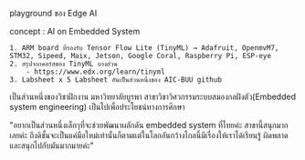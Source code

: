 playground ของ Edge AI 

concept : AI on Embedded System 

    1. ARM board ที่รองรับ Tensor Flow Lite (TinyML) → Adafruit, OpenmvM7, STM32, Sipeed, Maix, Jetson, Google Coral, Raspberry Pi, ESP-eye
    2. สรุปจากคอร์สของ TinyML บางส่วน
        - https://www.edx.org/learn/tinyml
    3. Labsheet x 5 Labsheet อันเป็นส่วนหนึ่งของ AIC-BUU github
 
 เป็นส่วนหนึ่งของวิชาฝึกงาน มหาวิทยาลัยบูรพา สาขาวิชาวิศวกรรมระบบสมองกลฝังตัว(Embedded system engineering)
 เป็นไปเพื่อประโยชน์ทางการศึกษา
 
 "อยากเป็นส่วนหนึ่งเล็กๆที่จะช่วยพัฒนาผลักดัน embedded system ที่ไทยค่ะ สาขานี้สนุกมากเลยค่ะ ถึงดิชั้นจะเป็นแค่มือใหม่เท่านั้นก็ตามแต่ในโลกอันกว้างไกลนี้มีเรื่องให้เราได้เรียนรู้ ผิดพลาดและสนุกไปกับมันมากมายค่ะ"
